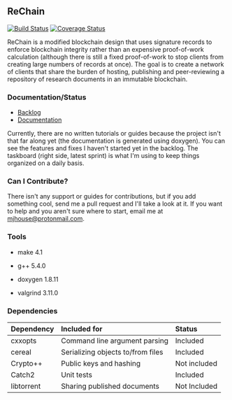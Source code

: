 ## ReChain

<!-- @cond suppress 
-->
[![Build Status](https://travis-ci.org/mjhouse/rechain.svg?branch=master)](https://travis-ci.org/mjhouse/rechain)
[![Coverage Status](https://coveralls.io/repos/github/mjhouse/rechain/badge.svg?branch=master)](https://coveralls.io/github/mjhouse/rechain?branch=master)
<!-- @endcond 
-->

ReChain is a modified blockchain design that uses signature records to enforce blockchain
integrity rather than an expensive proof-of-work calculation (although there is still a fixed 
proof-of-work to stop clients from creating large numbers of records at once). The goal is to 
create a network of clients that share the burden of hosting, publishing and peer-reviewing 
a repository of research documents in an immutable blockchain.

### Documentation/Status

* [Backlog](https://tree.taiga.io/project/mjhouse-rechain/backlog)
* [Documentation](https://mjhouse.github.io/rechain/)

Currently, there are no written tutorials or guides because the project isn't that far along yet (the documentation is generated using doxygen). You can see the features and fixes I haven't started yet in the backlog. The taskboard (right side, latest sprint) is what I'm using to keep things organized on a daily basis.

### Can I Contribute?

There isn't any support or guides for contributions, but if you add something cool, send me a pull request and I'll take a look at it. If you want to help and you aren't sure where to start, email me at mjhouse@protonmail.com.

### Tools

* make 4.1

* g++ 5.4.0

* doxygen 1.8.11

* valgrind 3.11.0

### Dependencies

| Dependency		    | Included for		                    | Status       |
|:----------------------|:--------------------------------------|:-------------|
| cxxopts               | Command line argument parsing         | Included     |
| cereal                | Serializing objects to/from files     | Included     |
| Crypto++              | Public keys and hashing               | Not included |
| Catch2                | Unit tests                            | Included     |
| libtorrent            | Sharing published documents           | Not Included |
